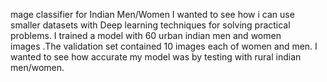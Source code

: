 mage classifier for Indian Men/Women
I wanted to see how i can use smaller datasets with Deep learning techniques for solving practical problems. I trained a model with 60 urban indian men and women images .The validation set contained 10 images each of women and men. I wanted to see how accurate my model was by testing with rural indian men/women.
